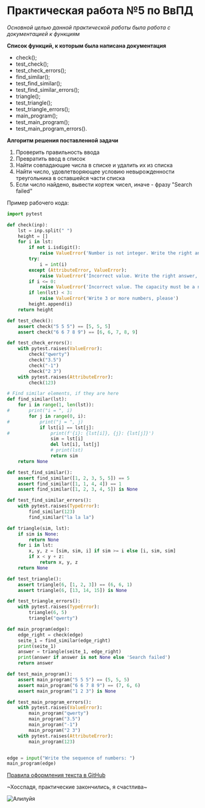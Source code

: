# Практическая работа №5 по ВвПД

*Основной целью данной практической работы была работа с документацией к функциям*

**Список функций, к которым была написана документация**
* check();
* test_check();
* test_check_errors();
* find_similar();
* test_find_similar();
* test_find_similar_errors();
* triangle();
* test_triangle();
* test_triangle_errors();
* main_program();
* test_main_program();
* test_main_program_errors().

__Алгоритм решения поставленной задачи__
1. Проверить правильность ввода
2. Превратить ввод в список
3. Найти совпадающие числа в списке и удалить их из списка
4. Найти число, удовлетворяющее условию невырожденности треугольника в оставшейся части списка
5. Если число найдено, вывести кортеж чисел, иначе - фразу "Search failed"

Пример рабочего кода:
```python
import pytest

def check(inp):
    lst = inp.split(" ")
    height = []
    for i in lst:
        if not i.isdigit():
            raise ValueError('Number is not integer. Write the right answer, please')
        try:
            i = int(i)
        except (AttributeError, ValueError):
            raise ValueError('Incorrect value. Write the right answer, please')
        if i <= 0:
            raise ValueError('Incorrect value. The capacity must be a number >= 0')
        if len(lst) < 3:
            raise ValueError('Write 3 or more numbers, please')
        height.append(i)
    return height

def test_check():
    assert check("5 5 5") == [5, 5, 5]
    assert check("6 6 7 8 9") == [6, 6, 7, 8, 9]

def test_check_errors():
    with pytest.raises(ValueError):
        check("qwerty")
        check("3.5")
        check("-1")
        check("2 3")
    with pytest.raises(AttributeError):
        check(123)

# Find similar elements, if they are here
def find_similar(lst):
    for i in range(1, len(lst)):
#       print("i = ", i)
        for j in range(0, i):
#           print("j = ", j)
            if lst[i] == lst[j]:
#               print(f'{i}: {lst[i]}, {j}: {lst[j]}')
                sim = lst[i]
                del lst[i], lst[j]
                # print(lst)
                return sim
    return None

def test_find_similar():
    assert find_similar([1, 2, 3, 5, 5]) == 5
    assert find_similar([1, 1, 4, 4]) == 1
    assert find_similar([1, 2, 3, 4, 5]) is None

def test_find_similar_errors():
    with pytest.raises(TypeError):
        find_similar(123)
        find_similar("la la la")

def triangle(sim, lst):
    if sim is None:
        return None
    for i in lst:
        x, y, z = [sim, sim, i] if sim >= i else [i, sim, sim]
        if x < y + z:
            return x, y, z
    return None

def test_triangle():
    assert triangle(6, [1, 2, 3]) == (6, 6, 1)
    assert triangle(6, [13, 14, 15]) is None

def test_triangle_errors():
    with pytest.raises(TypeError):
        triangle(6, 5)
        triangle("qwerty")

def main_program(edge):
    edge_right = check(edge)
    seite_1 = find_similar(edge_right)
    print(seite_1)
    answer = triangle(seite_1, edge_right)
    print(answer if answer is not None else 'Search failed')
    return answer

def test_main_program():
    assert main_program("5 5 5") == (5, 5, 5)
    assert main_program("6 6 7 8 9") == (7, 6, 6)
    assert main_program("1 2 3") is None

def test_main_program_errors():
    with pytest.raises(ValueError):
        main_program("qwerty")
        main_program("3.5")
        main_program("-1")
        main_program("2 3")
    with pytest.raises(AttributeError):
        main_program(123)


edge = input("Write the sequence of numbers: ")
main_program(edge)
```

[Правила оформления текста в GitHub](http://webdesign.ru.net/article/pravila-oformleniya-fayla-readmemd-na-github.html)

~Хосспадя, практические закончились, я счастлива~

![Алилуйя](https://encrypted-tbn0.gstatic.com/images?q=tbn:ANd9GcRNzdMxYRi3P2S9DULJ49pjCptWeEoxg5uxhEjW10QhHzbMVSX3&s)
